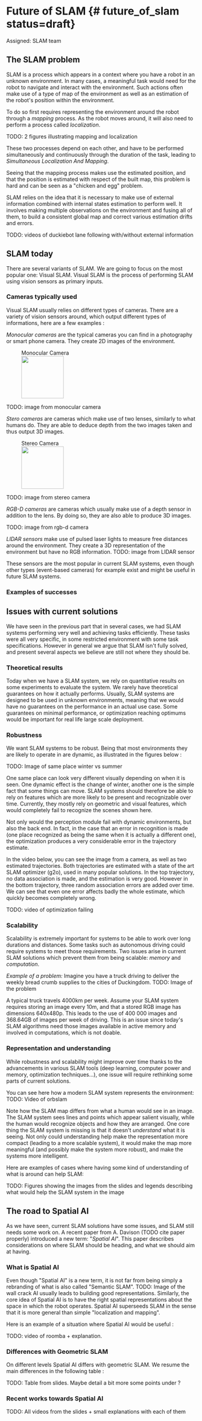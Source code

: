 # Future of SLAM {# future_of_slam status=draft}

Assigned: SLAM team


## The SLAM problem
SLAM is a process which appears in a context where you have a robot in an unknown environment.
In many cases, a meaningful task would need for the robot to navigate and interact with the environment. Such actions often make use of a type of map of the environment as well as an estimation of the robot's position within the environment.

To do so first requires representing the environment around the robot through a _mapping_ process. As the robot moves around, it will also need to perform a process called _localization_.

TODO: 2 figures illustrating mapping and localization

These two processes depend on each other, and have to be performed simultaneously and continuously through the duration of the task, leading to _*S*imultaneous *L*ocalization *A*nd *M*apping_.

Seeing that the mapping process makes use the estimated position, and that the position is estimated with respect of the built map, this problem is hard and can be seen as a "chicken and egg" problem.

SLAM relies on the idea that it is necessary to make use of external information combined with internal states estimation to perform well. It involves making multiple observations on the environment and fusing all of them, to build a consistent global map and correct various estimation drifts and errors.

TODO: videos of duckiebot lane following with/without external information
## SLAM today
There are several variants of SLAM. We are going to focus on the most popular one: Visual SLAM. Visual SLAM is the process of performing SLAM using vision sensors as primary inputs.

### Cameras typically used
Visual SLAM usually relies on different types of cameras.
There are a variety of vision sensors around, which output different types of informations, here are a few examples :

*Monocular cameras* are the typical cameras you can find in a photography or smart phone camera. They create 2D images of the environment.

<figure>
    <figcaption>Monocular Camera</figcaption>
    <img style='width:8em' src="phonecam.pdf"/>
</figure>
TODO: image from monocular camera

*Stero cameras* are cameras which make use of two lenses, similarly to what humans do. They are able to deduce depth from the two images taken and thus output 3D images.


<figure>
    <figcaption>Stereo Camera</figcaption>
    <img style='width:8em' src="figures/stereo_camera.pdf"/>
</figure>
TODO: image from stereo camera

*RGB-D cameras* are cameras which usually make use of a depth sensor in addition to the lens. By doing so, they are also able to produce 3D images.

TODO: image from rgb-d camera

*LIDAR sensors* make use of pulsed laser lights to measure free distances around the environment. They create a 3D representation of the environment but have no RGB information.
TODO: image from LIDAR sensor

These sensors are the most popular in current SLAM systems, even though other types (event-based cameras) for example exist and might be useful in future SLAM systems.


### Examples of successes

## Issues with current solutions
We have seen in the previous part that in several cases, we had SLAM systems performing very well and achieving tasks efficiently.
These tasks were all very specific, in some restricted environment with some task specifications. However in general we argue that SLAM isn't fully solved, and present several aspects we believe are still not where they should be.

### Theoretical results
Today when we have a SLAM system, we rely on quantitative results on some experiments to evaluate the system. We rarely have theoretical guarantees on how it actually performs.
Usually, SLAM systems are designed to be used in unknown environments, meaning that we would have no guarantees on the performance in an actual use case. Some guarantees on minimal performance, or optimization reaching optimums would be important for real life large scale deployment.

### Robustness
We want SLAM systems to be robust. Being that most environments they are likely to operate in are dynamic, as illustrated in the figures below :

TODO: Image of same place winter vs summer

One same place can look very different visually depending on when it is seen. One dynamic effect is the change of winter, another one is the simple fact that some things can move. SLAM systems should therefore be able to rely on features which are more likely to be present and recognizable over time.
Currently, they mostly rely on geometric and visual features, which would completely fail to recognize the scenes shown here.

Not only would the perception module fail with dynamic environments, but also the back end.
In fact, in the case that an error in recognition is made (one place recognized as being the same when it is actually a different one), the optimization produces a very considerable error in the trajectory estimate.

In the video below, you can see the image from a camera, as well as two estimated trajectories. Both trajectories are estimated with a state of the art SLAM optimizer (g2o), used in many popular solutions. In the top trajectory, no data association is made, and the estimation is very good. However in the bottom trajectory, three random association errors are added over time. We can see that even one error affects badly the whole estimate, which quickly becomes completely wrong.

TODO: video of optimization failing


### Scalability
Scalability is extremely important for systems to be able to work over long durations and distances. Some tasks such as autonomous driving could require systems to meet those requirements.
Two issues arise in current SLAM solutions which prevent them from being scalable: *memory* and *computation*.

*Example of a problem:*
Imagine you have a truck driving to deliver the weekly bread crumb supplies to the cities of Duckingdom.
TODO: Image of the problem

A typical truck travels 4000km per week.
Assume your SLAM system requires storing an image every 10m, and that a stored RGB image has dimensions 640x480p.
This leads to the use of 400 000 images and 368.64GB of images per week of driving. This is an issue since today's SLAM algorithms need those images available in active memory and involved in computations, which is not doable.

### Representation and understanding
While robustness and scalability might improve over time thanks to the advancements in various SLAM tools (deep learning, computer power and memory, optimization techniques...), one issue will require rethinking some parts of current solutions.

You can see here how a modern SLAM system represents the environment:
TODO: Video of orbslam

Note how the SLAM map differs from what a human would see in an image. The SLAM system sees lines and points which appear salient visually, while the human would recognize objects and how they are arranged.
One core thing the SLAM system is missing is that it doesn't *understand* what it is seeing.
Not only could understanding help make the representation more compact (leading to a more scalable system), it would make the map more meaningful (and possibly make the system more robust), and make the systems more intelligent.

Here are examples of cases where having some kind of understanding of what is around can help SLAM:

TODO: Figures showing the images from the slides and legends describing what would help the SLAM system in the image


## The road to Spatial AI
As we have seen, current SLAM solutions have some issues, and SLAM still needs some work on. A recent paper from A. Davison (TODO cite paper properly) introduced a new term: "*Spatial AI*". This paper describes considerations on where SLAM should be heading, and what we should aim at having.

### What is Spatial AI
Even though "Spatial AI" is a new term, it is not far from being simply a rebranding of what is also called "Semantic SLAM".
TODO: Image of the wall crack
AI usually leads to building good representations. Similarly, the core idea of Spatial AI is to have the right spatial representations about the space in which the robot operates. Spatial AI superseeds SLAM in the sense that it is more general than simple "localization and mapping".

Here is an example of a situation where Spatial AI would be useful :

TODO: video of roomba + explanation.


### Differences with Geometric SLAM
On different levels Spatial AI differs with geometric SLAM.
We resume the main differences in the following table :

TODO: Table from slides. Maybe detail a bit more some points under ?

### Recent works towards Spatial AI

TODO: All videos from the slides + small explanations with each of them
